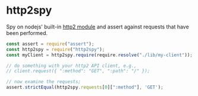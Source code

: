 # http2spy

Spy on nodejs' built-in [http2 module](https://nodejs.org/api/http2.html) and
assert against requests that have been performed.

```js
const assert = require("assert");
const http2spy = require("http2spy");
const myClient = http2spy.require(require.resolve("./lib/my-client"));

// do something with your http2 API client, e.g., 
// client.request({ ":method": "GET", ":path": "/" });

// now examine the requests;
assert.strictEqual(http2spy.requests[0][":method"], 'GET');
```
